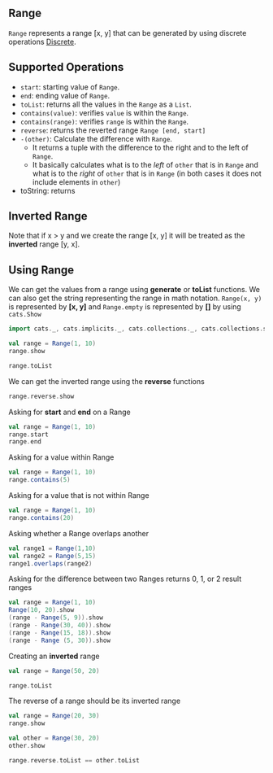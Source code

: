 ## Range

`Range` represents a range \[x, y\] that can be generated by using discrete operations [Discrete](discrete.md).

## Supported Operations

- `start`: starting value of `Range`.
- `end`: ending value of `Range`.
- `toList`: returns all the values in the `Range` as a `List`.
- `contains(value)`: verifies `value` is within the `Range`.
- `contains(range)`: verifies `range` is within the `Range`.
- `reverse`: returns the reverted range `Range [end, start]`
- `-(other)`: Calculate the difference with `Range`.
	- It returns a tuple with the difference to the right and to the left of `Range`.
	- It basically calculates what is to the *left* of `other` that is in `Range` and what is to the *right* of `other` that is in `Range` (in both cases it does not include elements in `other`)
- toString: returns

## Inverted Range

Note that if x > y and we create the range \[x, y\] it will be treated as the **inverted** range \[y, x\].

## Using Range

We can get the values from a range using **generate** or **toList** functions.
We can also get the string representing the range in math notation. `Range(x, y)` is represented by **\[x, y\]** and `Range.empty` is represented by **\[\]** by using
`cats.Show`

```scala mdoc
import cats._, cats.implicits._, cats.collections._, cats.collections.syntax.all._, cats.collections.Range._

val range = Range(1, 10)
range.show

range.toList
```

We can get the inverted range using the **reverse** functions

```scala mdoc
range.reverse.show
```

Asking for **start** and **end** on a Range

```scala mdoc:nest
val range = Range(1, 10)
range.start
range.end
```

Asking for a value within Range

```scala mdoc:nest
val range = Range(1, 10)
range.contains(5)
```

Asking for a value that is not within Range

```scala mdoc:nest
val range = Range(1, 10)
range.contains(20)
```

Asking whether a Range overlaps another

```scala mdoc:nest
val range1 = Range(1,10)
val range2 = Range(5,15)
range1.overlaps(range2)
```

Asking for the difference between two Ranges returns 0, 1, or 2 result ranges

```scala mdoc:nest
val range = Range(1, 10)
Range(10, 20).show
(range - Range(5, 9)).show
(range - Range(30, 40)).show
(range - Range(15, 18)).show
(range - Range (5, 30)).show
```

Creating an **inverted** range

```scala mdoc:nest
val range = Range(50, 20)

range.toList
```

The reverse of a range should be its inverted range

```scala mdoc:nest
val range = Range(20, 30)
range.show

val other = Range(30, 20)
other.show

range.reverse.toList == other.toList
```
